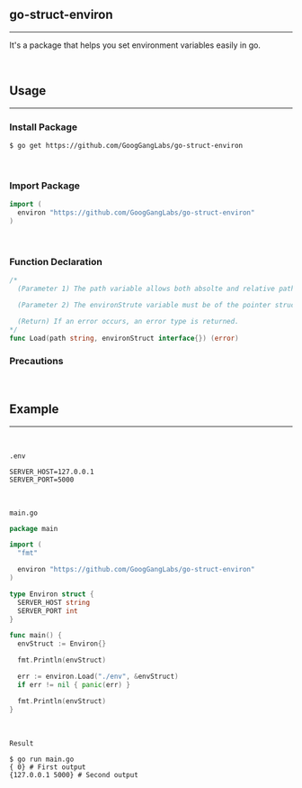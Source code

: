## go-struct-environ

---

It's a package that helps you set environment variables easily in go.

<br>

## Usage

---

### Install Package

```Shell
$ go get https://github.com/GoogGangLabs/go-struct-environ
```

<br>

### Import Package

```Go
import (
  environ "https://github.com/GoogGangLabs/go-struct-environ"
)
```

<br>

### Function Declaration

```Go
/*
  (Parameter 1) The path variable allows both absolte and relative paths.

  (Parameter 2) The environStrute variable must be of the pointer struct type.

  (Return) If an error occurs, an error type is returned.
*/
func Load(path string, environStruct interface{}) (error)
```

### Precautions

<br>

## Example

---

<br>

`.env`

```Plain Text
SERVER_HOST=127.0.0.1
SERVER_PORT=5000
```

<br>

`main.go`

```Go
package main

import (
  "fmt"

  environ "https://github.com/GoogGangLabs/go-struct-environ"
)

type Environ struct {
  SERVER_HOST string
  SERVER_PORT int
}

func main() {
  envStruct := Environ{}

  fmt.Println(envStruct)

  err := environ.Load("./env", &envStruct)
  if err != nil { panic(err) }

  fmt.Println(envStruct)
}
```

<br>

`Result`

```Shell
$ go run main.go
{ 0} # First output
{127.0.0.1 5000} # Second output
```
